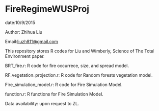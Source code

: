 # FireRegimeWUSProj
date:10/9/2015

Author: Zhihua Liu

Email:liuzh811@gmail.com

This repository stores R codes for Liu and Wimberly, Science of The Total Environment paper.

BRT_fire.r: R code for fire occurrece, size, and spread model.

RF_vegetation_projection.r: R code for Random forests vegetation model.

Fire_simulation_model.r: R code for Fire Simulation Model.

function.r: R functions for Fire Simulation Model.

Data availability: upon request to ZL.
